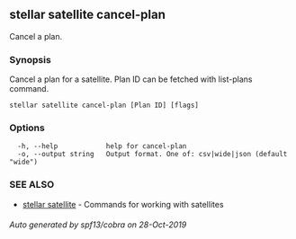 ## stellar satellite cancel-plan

Cancel a plan.

### Synopsis

Cancel a plan for a satellite. Plan ID can be fetched with list-plans command.

```
stellar satellite cancel-plan [Plan ID] [flags]
```

### Options

```
  -h, --help            help for cancel-plan
  -o, --output string   Output format. One of: csv|wide|json (default "wide")
```

### SEE ALSO

* [stellar satellite](stellar_satellite.md)	 - Commands for working with satellites

###### Auto generated by spf13/cobra on 28-Oct-2019

